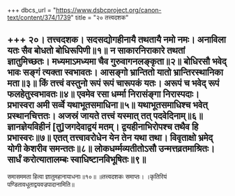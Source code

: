 +++
dbcs_url = "https://www.dsbcproject.org/canon-text/content/374/1739"
title = "२० तत्त्वदशक"

+++
२०। तत्त्वदशक।
सदसद्योगहीनायै तथतायै नमो नमः।
अनाविला यतः सैव बोधतो बोधिरूपिणी॥१॥
न साकारनिराकारे तथतां ज्ञातुमिच्छतः।
मध्यमाऽमध्यमा चैव गुरुवागनलङ्कृता॥२॥
बोधिरसौ भवेद् भावः सङ्गं त्यक्ता स्वभावतः।
आसङ्गो भ्रान्तितो यातो भ्रान्तिरस्थानिका मता॥३॥
किं तत्त्वं वस्तुनो रूपं रूपं चारूपकं यतः।
अरूपं च भवेद् रूपं फलहेतुस्वभावतः॥४॥
एवमेव रसा धर्म्मा निरासंङ्गा निरास्पदाः।
प्रभास्वरा अमी सर्व्वे यथाभूतसमाधिना॥५॥
यथाभूतसमाधिश्च भवेत् प्रस्थानचित्ततः।
अजस्रं जायते तत्त्वं यस्मात् तत् पदवेदिनाम्॥६॥
ज्ञानज्ञेयविहीनं [तु]जगदेवाद्वयं मतम्।
द्वयहीनाभिरोपश्च तथैव हि प्रभास्वरः॥७॥
एतत् तत्त्वावरोधेन येन तेन यथा तथा।
विवृताक्षो भ्रमेद् योगी केशरीव समन्ततः॥८॥
लोकधर्म्मव्यतीतोऽसौ उन्मत्तव्रतमाश्रितः।
सार्धं करोत्यातालम्बः स्वाधिष्टानविभूषितः॥९॥
--------------------------------------------------------
समासममता हित्वा ज्ञातुमहानायाधनाः॥१०॥
॥तत्त्वदशकः समाप्तः।
।कृतिरियं पण्डितावधूताद्वयवज्रपादानामिति॥
